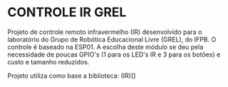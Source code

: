 # CONTROLE IR GREL

Projeto de controle remoto infravermelho (IR) desenvolvido para o laboratório do Grupo de Robótica Educacional Livre (GREL), do IFPB.
O controle é baseado na ESP01. A escolha deste módulo se deu pela necessidade de poucas GPIO's (1 para os LED's IR e 3 para os botões) e custo e tamanho reduzidos.

Projeto utiliza como base a biblioteca: (IR)[]

